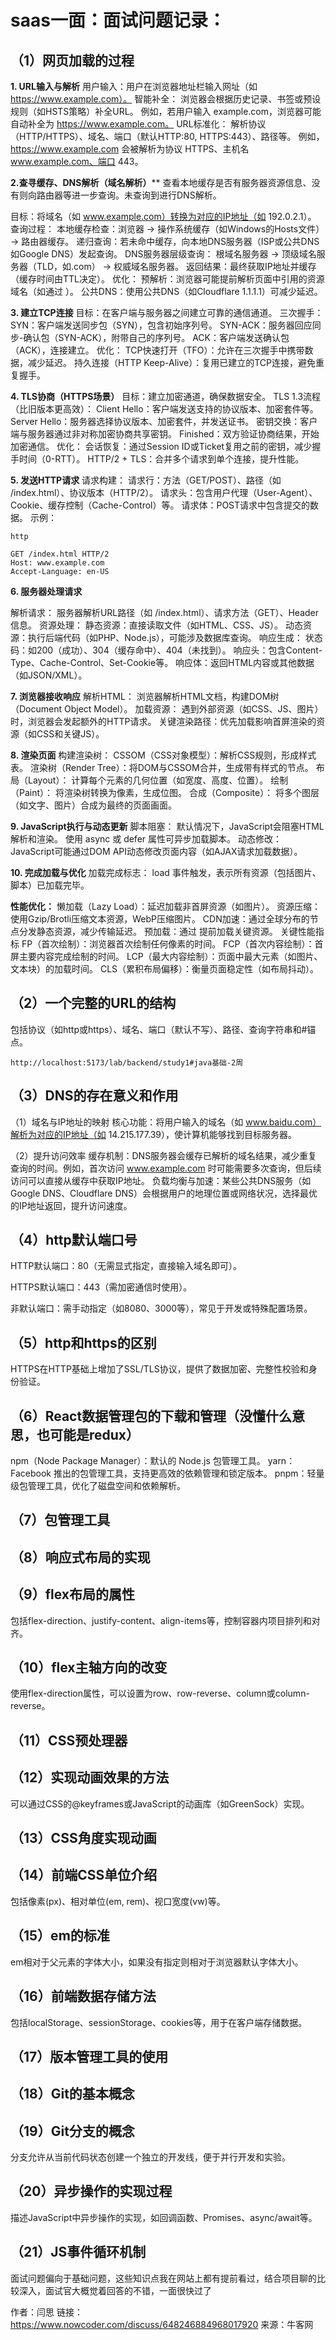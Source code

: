 # saas一面：面试问题记录：


## （1）网页加载的过程
**1. URL输入与解析**
用户输入：用户在浏览器地址栏输入网址（如 https://www.example.com）。
智能补全：
浏览器会根据历史记录、书签或预设规则（如HSTS策略）补全URL。
例如，若用户输入 example.com，浏览器可能自动补全为 https://www.example.com。
URL标准化：
解析协议（HTTP/HTTPS）、域名、端口（默认HTTP:80, HTTPS:443）、路径等。
例如，https://www.example.com 会被解析为协议 HTTPS、主机名 www.example.com、端口 443。

**2.查寻缓存、DNS解析（域名解析）****
查看本地缓存是否有服务器资源信息、没有则向路由器等进一步查询。未查询到进行DNS解析。

目标：将域名（如 www.example.com）转换为对应的IP地址（如 192.0.2.1）。
查询过程：
本地缓存检查：浏览器 → 操作系统缓存（如Windows的Hosts文件） → 路由器缓存。
递归查询：若未命中缓存，向本地DNS服务器（ISP或公共DNS如Google DNS）发起查询。
DNS服务器层级查询：
根域名服务器 → 顶级域名服务器（TLD，如.com） → 权威域名服务器。
返回结果：最终获取IP地址并缓存（缓存时间由TTL决定）。
优化：
预解析：浏览器可能提前解析页面中引用的资源域名（如通过 <link rel="dns-prefetch">）。
公共DNS：使用公共DNS（如Cloudflare 1.1.1.1）可减少延迟。

**3. 建立TCP连接**
目标：在客户端与服务器之间建立可靠的通信通道。
三次握手：
SYN：客户端发送同步包（SYN），包含初始序列号。
SYN-ACK：服务器回应同步-确认包（SYN-ACK），附带自己的序列号。
ACK：客户端发送确认包（ACK），连接建立。
优化：
TCP快速打开（TFO）：允许在三次握手中携带数据，减少延迟。
持久连接（HTTP Keep-Alive）：复用已建立的TCP连接，避免重复握手。

**4. TLS协商（HTTPS场景）**
目标：建立加密通道，确保数据安全。
TLS 1.3流程（比旧版本更高效）：
Client Hello：客户端发送支持的协议版本、加密套件等。
Server Hello：服务器选择协议版本、加密套件，并发送证书。
密钥交换：客户端与服务器通过非对称加密协商共享密钥。
Finished：双方验证协商结果，开始加密通信。
优化：
会话恢复：通过Session ID或Ticket复用之前的密钥，减少握手时间（0-RTT）。
HTTP/2 + TLS：合并多个请求到单个连接，提升性能。

**5. 发送HTTP请求**
请求构建：
请求行：方法（GET/POST）、路径（如 /index.html）、协议版本（HTTP/2）。
请求头：包含用户代理（User-Agent）、Cookie、缓存控制（Cache-Control）等。
请求体：POST请求中包含提交的数据。
示例：
``` 
http

GET /index.html HTTP/2
Host: www.example.com
Accept-Language: en-US
```

**6. 服务器处理请求**

解析请求：
服务器解析URL路径（如 /index.html）、请求方法（GET）、Header信息。
资源处理：
静态资源：直接读取文件（如HTML、CSS、JS）。
动态资源：执行后端代码（如PHP、Node.js），可能涉及数据库查询。
响应生成：
状态码：如200（成功）、304（缓存命中）、404（未找到）。
响应头：包含Content-Type、Cache-Control、Set-Cookie等。
响应体：返回HTML内容或其他数据（如JSON/XML）。

**7. 浏览器接收响应**
解析HTML：
浏览器解析HTML文档，构建DOM树（Document Object Model）。
加载资源：
遇到外部资源（如CSS、JS、图片）时，浏览器会发起额外的HTTP请求。
关键渲染路径：优先加载影响首屏渲染的资源（如CSS和关键JS）。

**8. 渲染页面**
构建渲染树：
CSSOM（CSS对象模型）：解析CSS规则，形成样式表。
渲染树（Render Tree）：将DOM与CSSOM合并，生成带有样式的节点。
布局（Layout）：
计算每个元素的几何位置（如宽度、高度、位置）。
绘制（Paint）：
将渲染树转换为像素，生成位图。
合成（Composite）：
将多个图层（如文字、图片）合成为最终的页面画面。

**9. JavaScript执行与动态更新**
脚本阻塞：
默认情况下，JavaScript会阻塞HTML解析和渲染。
使用 async 或 defer 属性可异步加载脚本。
动态修改：
JavaScript可能通过DOM API动态修改页面内容（如AJAX请求加载数据）。

**10. 完成加载与优化**
加载完成标志：
load 事件触发，表示所有资源（包括图片、脚本）已加载完毕。

**性能优化：**
懒加载（Lazy Load）：延迟加载非首屏资源（如图片）。
资源压缩：使用Gzip/Brotli压缩文本资源，WebP压缩图片。
CDN加速：通过全球分布的节点分发静态资源，减少传输延迟。
预加载：通过 <link rel="preload"> 提前加载关键资源。
关键性能指标
FP（首次绘制）：浏览器首次绘制任何像素的时间。
FCP（首次内容绘制）：首屏主要内容完成绘制的时间。
LCP（最大内容绘制）：页面中最大元素（如图片、文本块）的加载时间。
CLS（累积布局偏移）：衡量页面稳定性（如布局抖动）。
## （2）一个完整的URL的结构


包括协议（如http或https）、域名、端口（默认不写）、路径、查询字符串和#锚点。
```
http://localhost:5173/lab/backend/study1#java基础-2周
```
## （3）DNS的存在意义和作用
（1）域名与IP地址的映射
核心功能：将用户输入的域名（如 www.baidu.com）解析为对应的IP地址（如 14.215.177.39），使计算机能够找到目标服务器。

（2）提升访问效率
缓存机制：DNS服务器会缓存已解析的域名结果，减少重复查询的时间。例如，首次访问 www.example.com 时可能需要多次查询，但后续访问可以直接从缓存中获取IP地址。
负载均衡与加速：某些公共DNS服务（如 Google DNS、Cloudflare DNS）会根据用户的地理位置或网络状况，选择最优的IP地址返回，提升访问速度。


## （4）http默认端口号
HTTP默认端口：80（无需显式指定，直接输入域名即可）。

HTTPS默认端口：443（需加密通信时使用）。

非默认端口：需手动指定（如8080、3000等），常见于开发或特殊配置场景。

## （5）http和https的区别


HTTPS在HTTP基础上增加了SSL/TLS协议，提供了数据加密、完整性校验和身份验证。


## （6）React数据管理包的下载和管理（没懂什么意思，也可能是redux）
npm（Node Package Manager）：默认的 Node.js 包管理工具。
yarn：Facebook 推出的包管理工具，支持更高效的依赖管理和锁定版本。
pnpm：轻量级包管理工具，优化了磁盘空间和依赖解析。

## （7）包管理工具


## （8）响应式布局的实现


## （9）flex布局的属性


包括flex-direction、justify-content、align-items等，控制容器内项目排列和对齐。


## （10）flex主轴方向的改变


使用flex-direction属性，可以设置为row、row-reverse、column或column-reverse。


## （11）CSS预处理器


## （12）实现动画效果的方法


可以通过CSS的@keyframes或JavaScript的动画库（如GreenSock）实现。


## （13）CSS角度实现动画


## （14）前端CSS单位介绍


包括像素(px)、相对单位(em, rem)、视口宽度(vw)等。


## （15）em的标准


em相对于父元素的字体大小，如果没有指定则相对于浏览器默认字体大小。


## （16）前端数据存储方法


包括localStorage、sessionStorage、cookies等，用于在客户端存储数据。


## （17）版本管理工具的使用


## （18）Git的基本概念


## （19）Git分支的概念


分支允许从当前代码状态创建一个独立的开发线，便于并行开发和实验。


## （20）异步操作的实现过程


描述JavaScript中异步操作的实现，如回调函数、Promises、async/await等。


## （21）JS事件循环机制



面试问题偏向于基础问题，这些知识点我在网站上都有提前看过，结合项目聊的比较深入，面试官大概觉着回答的不错，一面很快过了

作者：闫思
链接：https://www.nowcoder.com/discuss/648246884968017920
来源：牛客网